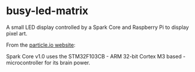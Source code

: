 busy-led-matrix
===============

A small LED display controlled by a Spark Core and Raspberry Pi to display pixel art.

From the [particle.io website](https://docs.particle.io/datasheets/core-datasheet/):

Spark Core v1.0 uses the STM32F103CB - ARM 32-bit Cortex M3 based - microcontroller for its brain power.
